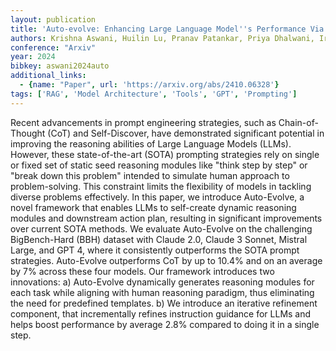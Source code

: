 ```yaml
---
layout: publication
title: 'Auto-evolve: Enhancing Large Language Model''s Performance Via Self-reasoning Framework'
authors: Krishna Aswani, Huilin Lu, Pranav Patankar, Priya Dhalwani, Iris Tan, Jayant Ganeshmohan, Simon Lacasse
conference: "Arxiv"
year: 2024
bibkey: aswani2024auto
additional_links:
  - {name: "Paper", url: 'https://arxiv.org/abs/2410.06328'}
tags: ['RAG', 'Model Architecture', 'Tools', 'GPT', 'Prompting']
---
```

Recent advancements in prompt engineering strategies, such as
Chain-of-Thought (CoT) and Self-Discover, have demonstrated significant
potential in improving the reasoning abilities of Large Language Models (LLMs).
However, these state-of-the-art (SOTA) prompting strategies rely on single or
fixed set of static seed reasoning modules like "think step by step" or "break
down this problem" intended to simulate human approach to problem-solving. This
constraint limits the flexibility of models in tackling diverse problems
effectively. In this paper, we introduce Auto-Evolve, a novel framework that
enables LLMs to self-create dynamic reasoning modules and downstream action
plan, resulting in significant improvements over current SOTA methods. We
evaluate Auto-Evolve on the challenging BigBench-Hard (BBH) dataset with Claude
2.0, Claude 3 Sonnet, Mistral Large, and GPT 4, where it consistently
outperforms the SOTA prompt strategies. Auto-Evolve outperforms CoT by up to
10.4% and on an average by 7% across these four models. Our framework
introduces two innovations: a) Auto-Evolve dynamically generates reasoning
modules for each task while aligning with human reasoning paradigm, thus
eliminating the need for predefined templates. b) We introduce an iterative
refinement component, that incrementally refines instruction guidance for LLMs
and helps boost performance by average 2.8% compared to doing it in a single
step.
